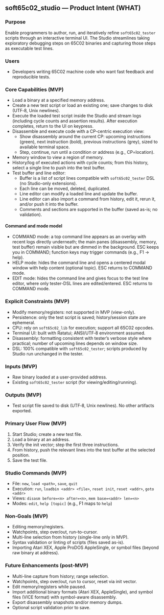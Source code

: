 ## soft65c02_studio — Product Intent (WHAT)

### Purpose
Enable programmers to author, run, and iteratively refine `soft65c02_tester` scripts through an interactive terminal UI. The Studio streamlines taking exploratory debugging steps on 65C02 binaries and capturing those steps as executable test lines.

### Users
- Developers writing 65C02 machine code who want fast feedback and reproducible tests.

### Core Capabilities (MVP)
- Load a binary at a specified memory address.
- Create a new test script or load an existing one; save changes to disk (UTF‑8, Unix newlines).
- Execute the loaded test script inside the Studio and stream logs (including cycle counts and assertion results). After execution completes, return to the UI on keypress.
- Disassemble and execute code with a CP-centric execution view:
  - Show disassembly around the current CP: upcoming instructions (green), next instruction (bold), previous instructions (grey), sized to available terminal space.
  - Step, continue, run until a condition or address (e.g., CP=location).
- Memory window to view a region of memory.
- History/log of executed actions with cycle counts; from this history, select a single line to push into the test buffer.
- Test buffer and line editor:
  - Buffer is a list of script lines compatible with `soft65c02_tester` DSL (no Studio-only extensions).
  - Each line can be moved, deleted, duplicated.
  - Line editor can modify a loaded line and update the buffer.
  - Line editor can also import a command from history, edit it, rerun it, and/or push it into the buffer.
  - Comments and sections are supported in the buffer (saved as-is; no validation).
  
#### Command and mode model
- COMMAND mode: a top command line appears as an overlay with recent logs directly underneath; the main panes (disassembly, memory, test buffer) remain visible but are dimmed in the background. ESC keeps you in COMMAND; function keys may trigger commands (e.g., F1 → help).
- HELP mode: hides the command line and opens a centered modal window with help content (optional topic). ESC returns to COMMAND mode.
- EDIT mode: hides the command line and gives focus to the test line editor, where only tester-DSL lines are edited/entered. ESC returns to COMMAND mode.

### Explicit Constraints (MVP)
- Modify memory/registers: not supported in MVP (view-only).
- Persistence: only the test script is saved; history/session state are ephemeral.
- CPU: rely on `soft65c02_lib` for execution; support all 65C02 opcodes.
- Terminal UI: built with Ratatui; ANSI/UTF‑8 environment assumed.
- Disassembly: formatting consistent with tester’s verbose style where practical; number of upcoming lines depends on window size.
- DSL: 100% compatible with `soft65c02_tester`; scripts produced by Studio run unchanged in the tester.

### Inputs (MVP)
- Raw binary loaded at a user-provided address.
- Existing `soft65c02_tester` script (for viewing/editing/running).

### Outputs (MVP)
- Test script file saved to disk (UTF‑8, Unix newlines). No other artifacts exported.

### Primary User Flow (MVP)
1. Start Studio; create a new test file.
2. Load a binary at an address.
3. Verify the init vector; step the first three instructions.
4. From history, push the relevant lines into the test buffer at the selected position.
5. Save the test file.

### Studio Commands (MVP)
- File: `new`, `load <path>`, `save`, `quit`
- Execution: `run`, `loadbin <addr> <file>`, `reset init`, `reset <addr>`, `goto <addr>`
- Views: `disasm before=<n> after=<n>`, `mem base=<addr> len=<n>`
- Modes: `edit`, `help [topic]` (e.g., F1 maps to `help`)

### Non‑Goals (MVP)
- Editing memory/registers.
- Watchpoints, step over/out, run-to-cursor.
- Multi-line selection from history (single-line only in MVP).
- Syntax validation or linting of scripts (files saved as-is).
- Importing Atari XEX, Apple ProDOS AppleSingle, or symbol files (beyond raw binary at address).

### Future Enhancements (post‑MVP)
- Multi-line capture from history; range selection.
- Watchpoints, step over/out, run to cursor, reset via init vector.
- Edit memory/registers while paused.
- Import additional binary formats (Atari XEX, AppleSingle), and symbol files (VICE format) with symbol-aware disassembly.
- Export disassembly snapshots and/or memory dumps.
- Optional script validation prior to save.


